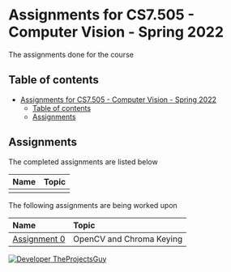 # Assignments for CS7.505 - Computer Vision - Spring 2022

The assignments done for the course

## Table of contents

- [Assignments for CS7.505 - Computer Vision - Spring 2022](#assignments-for-cs7505---computer-vision---spring-2022)
    - [Table of contents](#table-of-contents)
    - [Assignments](#assignments)

## Assignments

The completed assignments are listed below

| Name | Topic |
| :--- | :--- |
| | |

The following assignments are being worked upon

| Name | Topic |
| :--- | :--- |
| [Assignment 0](./Assignments/Assignment%200/README.md) | OpenCV and Chroma Keying |

[![Developer TheProjectsGuy][dev-shield]][dev-profile-link]

[dev-shield]: https://img.shields.io/badge/Developer-TheProjectsGuy-blue
[dev-profile-link]: https://github.com/TheProjectsGuy
